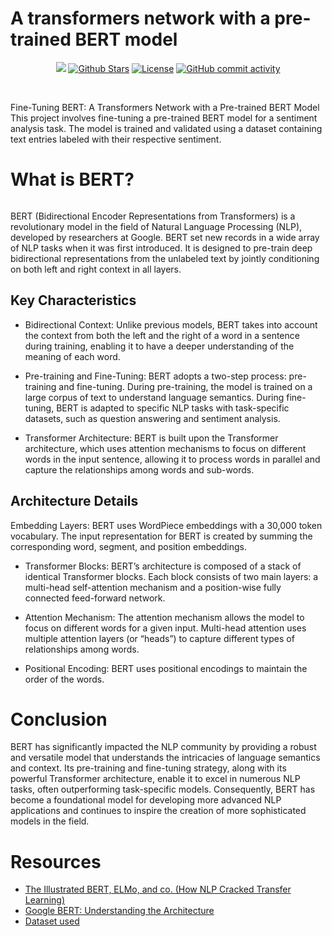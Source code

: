 <p align="center">
<h1> A transformers network with a pre-trained BERT model</h1>
<p align="center">
   <a href="#contributors"><img src="https://img.shields.io/github/contributors/HenokB/fine-tuning-BERT.svg?color=c0c8d0"></a>
   <a href="https://github.com/HenokB/fine-tuning-BERT/stargazers"><img src="https://img.shields.io/github/stars/HenokB/fine-tuning-BERT?color=e4b442" alt="Github Stars"></a>
   <a href="https://github.com/HenokB/fine-tuning-BERT/blob/main/LICENSE"><img src="https://img.shields.io/badge/license-MIT-9d2235" alt="License"></a>
   <a href="https://github.com/HenokB/fine-tuning-BERT/commits/main"><img alt="GitHub commit activity" src="https://img.shields.io/github/commit-activity/m/HenokB/fine-tuning-BERT?color=8b55e3"/></a> 
</p> </br>
</p>
Fine-Tuning BERT: A Transformers Network with a Pre-trained BERT Model
This project involves fine-tuning a pre-trained BERT model for a sentiment analysis task. The model is trained and validated using a dataset containing text entries labeled with their respective sentiment.
<p align="center">
<h1> What is BERT?</h1>

<img scr="https://static.wixstatic.com/media/3eee0b_2fe2b87045f14615808783b3f17f2662~mv2.png/v1/fill/w_935,h_483,al_c,lg_1,q_90,enc_auto/3eee0b_2fe2b87045f14615808783b3f17f2662~mv2.png">
</p>
BERT (Bidirectional Encoder Representations from Transformers) is a revolutionary model in the field of Natural Language Processing (NLP), developed by researchers at Google. BERT set new records in a wide array of NLP tasks when it was first introduced. It is designed to pre-train deep bidirectional representations from the unlabeled text by jointly conditioning on both left and right context in all layers.

## Key Characteristics
- Bidirectional Context: Unlike previous models, BERT takes into account the context from both the left and the right of a word in a sentence during training, enabling it to have a deeper understanding of the meaning of each word.

- Pre-training and Fine-Tuning: BERT adopts a two-step process: pre-training and fine-tuning. During pre-training, the model is trained on a large corpus of text to understand language semantics. During fine-tuning, BERT is adapted to specific NLP tasks with task-specific datasets, such as question answering and sentiment analysis.

- Transformer Architecture: BERT is built upon the Transformer architecture, which uses attention mechanisms to focus on different words in the input sentence, allowing it to process words in parallel and capture the relationships among words and sub-words.

## Architecture Details
Embedding Layers: BERT uses WordPiece embeddings with a 30,000 token vocabulary. The input representation for BERT is created by summing the corresponding word, segment, and position embeddings.

- Transformer Blocks: BERT’s architecture is composed of a stack of identical Transformer blocks. Each block consists of two main layers: a multi-head self-attention mechanism and a position-wise fully connected feed-forward network.

- Attention Mechanism: The attention mechanism allows the model to focus on different words for a given input. Multi-head attention uses multiple attention layers (or “heads”) to capture different types of relationships among words.

- Positional Encoding: BERT uses positional encodings to maintain the order of the words.

# Conclusion

BERT has significantly impacted the NLP community by providing a robust and versatile model that understands the intricacies of language semantics and context. Its pre-training and fine-tuning strategy, along with its powerful Transformer architecture, enable it to excel in numerous NLP tasks, often outperforming task-specific models. Consequently, BERT has become a foundational model for developing more advanced NLP applications and continues to inspire the creation of more sophisticated models in the field.

# Resources 

- [The Illustrated BERT, ELMo, and co. (How NLP Cracked Transfer Learning)](http://jalammar.github.io/illustrated-bert/)
- [Google BERT: Understanding the Architecture](https://www.theaidream.com/post/google-bert-understanding-the-architecture)
- [Dataset used](https://ai.stanford.edu/~amaas/data/sentiment/)


